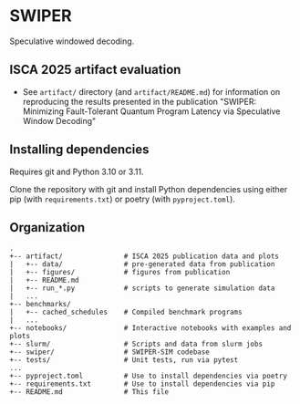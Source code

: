 # SWIPER
Speculative windowed decoding.

## ISCA 2025 artifact evaluation
- See `artifact/` directory (and `artifact/README.md`) for information on
  reproducing the results presented in the publication "SWIPER: Minimizing
  Fault-Tolerant Quantum Program Latency via Speculative Window Decoding"

## Installing dependencies
Requires git and Python 3.10 or 3.11.

Clone the repository with git and install Python dependencies using either pip
(with `requirements.txt`) or poetry (with `pyproject.toml`).

## Organization
```
.
+-- artifact/               # ISCA 2025 publication data and plots
|   +-- data/               # pre-generated data from publication
|   +-- figures/            # figures from publication
|   +-- README.md
|   +-- run_*.py            # scripts to generate simulation data
|   ...
+-- benchmarks/
|   +-- cached_schedules    # Compiled benchmark programs
|   ...
+-- notebooks/              # Interactive notebooks with examples and plots
+-- slurm/                  # Scripts and data from slurm jobs
+-- swiper/                 # SWIPER-SIM codebase
+-- tests/                  # Unit tests, run via pytest
...
+-- pyproject.toml          # Use to install dependencies via poetry
+-- requirements.txt        # Use to install dependencies via pip
+-- README.md               # This file
```